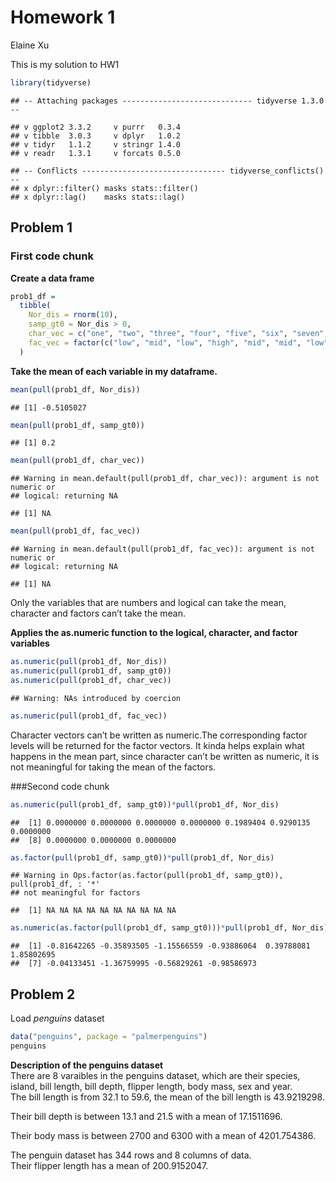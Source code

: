 Homework 1
================
Elaine Xu

This is my solution to HW1

``` r
library(tidyverse)
```

    ## -- Attaching packages ----------------------------- tidyverse 1.3.0 --

    ## v ggplot2 3.3.2     v purrr   0.3.4
    ## v tibble  3.0.3     v dplyr   1.0.2
    ## v tidyr   1.1.2     v stringr 1.4.0
    ## v readr   1.3.1     v forcats 0.5.0

    ## -- Conflicts -------------------------------- tidyverse_conflicts() --
    ## x dplyr::filter() masks stats::filter()
    ## x dplyr::lag()    masks stats::lag()

## Problem 1

### First code chunk

**Create a data frame**

``` r
prob1_df = 
  tibble(
    Nor_dis = rnorm(10),
    samp_gt0 = Nor_dis > 0,
    char_vec = c("one", "two", "three", "four", "five", "six", "seven", "eight", "nine", "ten"),
    fac_vec = factor(c("low", "mid", "low", "high", "mid", "mid", "low", "high", "low", "high"))
  )
```

**Take the mean of each variable in my dataframe.**

``` r
mean(pull(prob1_df, Nor_dis))
```

    ## [1] -0.5105027

``` r
mean(pull(prob1_df, samp_gt0))
```

    ## [1] 0.2

``` r
mean(pull(prob1_df, char_vec))
```

    ## Warning in mean.default(pull(prob1_df, char_vec)): argument is not numeric or
    ## logical: returning NA

    ## [1] NA

``` r
mean(pull(prob1_df, fac_vec))
```

    ## Warning in mean.default(pull(prob1_df, fac_vec)): argument is not numeric or
    ## logical: returning NA

    ## [1] NA

Only the variables that are numbers and logical can take the mean,
character and factors can’t take the mean.

**Applies the as.numeric function to the logical, character, and factor
variables**

``` r
as.numeric(pull(prob1_df, Nor_dis))
as.numeric(pull(prob1_df, samp_gt0))
as.numeric(pull(prob1_df, char_vec))
```

    ## Warning: NAs introduced by coercion

``` r
as.numeric(pull(prob1_df, fac_vec))
```

Character vectors can’t be written as numeric.The corresponding factor
levels will be returned for the factor vectors. It kinda helps explain
what happens in the mean part, since character can’t be written as
numeric, it is not meaningful for taking the mean of the factors.

\#\#\#Second code chunk

``` r
as.numeric(pull(prob1_df, samp_gt0))*pull(prob1_df, Nor_dis)
```

    ##  [1] 0.0000000 0.0000000 0.0000000 0.0000000 0.1989404 0.9290135 0.0000000
    ##  [8] 0.0000000 0.0000000 0.0000000

``` r
as.factor(pull(prob1_df, samp_gt0))*pull(prob1_df, Nor_dis)
```

    ## Warning in Ops.factor(as.factor(pull(prob1_df, samp_gt0)), pull(prob1_df, : '*'
    ## not meaningful for factors

    ##  [1] NA NA NA NA NA NA NA NA NA NA

``` r
as.numeric(as.factor(pull(prob1_df, samp_gt0)))*pull(prob1_df, Nor_dis)
```

    ##  [1] -0.81642265 -0.35893505 -1.15566559 -0.93886064  0.39788081  1.85802695
    ##  [7] -0.04133451 -1.36759995 -0.56829261 -0.98586973

## Problem 2

Load *penguins* dataset

``` r
data("penguins", package = "palmerpenguins")
penguins
```

**Description of the penguins dataset**  
There are 8 varaibles in the penguins dataset, which are their species,
island, bill length, bill depth, flipper length, body mass, sex and
year.  
The bill length is from 32.1 to 59.6, the mean of the bill length is
43.9219298.

Their bill depth is between 13.1 and 21.5 with a mean of 17.1511696.

Their body mass is between 2700 and 6300 with a mean of 4201.754386.

The penguin dataset has 344 rows and 8 columns of data.  
Their flipper length has a mean of 200.9152047.
